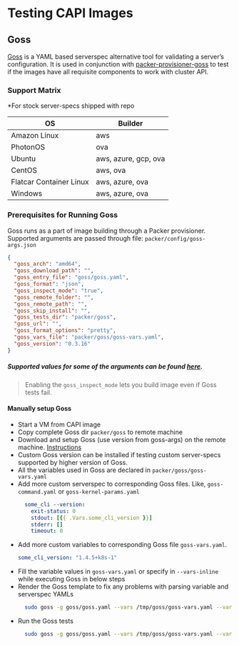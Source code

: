 # Testing CAPI Images

## Goss

[Goss](https://github.com/goss-org/goss) is a YAML based serverspec alternative
tool for validating a server’s configuration. It is used in conjunction with 
[packer-provisioner-goss](https://github.com/YaleUniversity/packer-provisioner-goss/releases)
to test if the images have all requisite components to work with cluster API.

### Support Matrix 
*For stock server-specs shipped with repo

| OS                      | Builder              |
|-------------------------|----------------------|
| Amazon Linux            | aws                  |
| PhotonOS                | ova                  |
| Ubuntu                  | aws, azure, gcp, ova |
| CentOS                  | aws, ova             |
| Flatcar Container Linux | aws, azure, ova      |
| Windows                 | aws, azure, ova      |


### Prerequisites for Running Goss
Goss runs as a part of image building through a Packer provisioner.
Supported arguments are passed through file: `packer/config/goss-args.json`
```json
{
  "goss_arch": "amd64",
  "goss_download_path": "",
  "goss_entry_file": "goss/goss.yaml",
  "goss_format": "json",
  "goss_inspect_mode": "true",
  "goss_remote_folder": "",
  "goss_remote_path": "",
  "goss_skip_install": "",
  "goss_tests_dir": "packer/goss",
  "goss_url": "",
  "goss_format_options": "pretty",
  "goss_vars_file": "packer/goss/goss-vars.yaml",
  "goss_version": "0.3.16"
}
```
##### Supported values for some of the arguments can be found [here](https://github.com/goss-org/goss).
> Enabling the `goss_inspect_mode` lets you build image even if Goss tests fail.

#### Manually setup Goss
- Start a VM from CAPI image
- Copy complete Goss dir `packer/goss` to remote machine
- Download and setup Goss (use version from goss-args) on the remote machine. [Instructions](https://github.com/goss-org/goss#latest) 
- Custom Goss version can be installed if testing custom server-specs supported by higher version of Goss.
- All the variables used in Goss are declared in `packer/goss/goss-vars.yaml`
- Add more custom serverspec to corresponding Goss files. Like, `goss-command.yaml` or `goss-kernel-params.yaml`
    ```yaml
      some_cli --version:
        exit-status: 0
        stdout: [{{ .Vars.some_cli_version }}]
        stderr: []
        timeout: 0
    ```
- Add more custom variables to corresponding Goss file `goss-vars.yaml`.
    ```yaml
    some_cli_version: "1.4.5+k8s-1"
    ```
- Fill the variable values in `goss-vars.yaml` or specify in `--vars-inline` while executing Goss in below steps
- Render the Goss template to fix any problems with parsing variable and serverspec YAMLs
  ```bash
    sudo goss -g goss/goss.yaml --vars /tmp/goss/goss-vars.yaml --vars-inline '{"ARCH":"amd64","OS":"Ubuntu","PROVIDER":"aws", some_cli_version":"1.3.4"}' render
  ```     
- Run the Goss tests  
  ```bash
    sudo goss -g goss/goss.yaml --vars /tmp/goss/goss-vars.yaml --vars-inline '{"ARCH":"amd64","OS":"Ubuntu","PROVIDER":"aws", some_cli_version":"1.3.4"}' validate --retry-timeout 0s --sleep 1s -f json -o pretty
  ```
